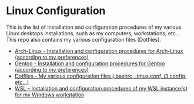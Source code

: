 # Linux Configuration

This is the list of installation and configuration procedures of my various Linux desktops installations, such as my computers, workstations, etc...   
This repo also contains my various configuration files (Dotfiles).    

* [Arch-Linux - Installation and configuration procedures for Arch-Linux (according to my preferences)](https://github.com/Antiz96/Linux-Desktop/tree/main/Arch-Linux)
* [Gentoo - Installation and configuration procedures for Gentoo (according to my preferences)](https://github.com/Antiz96/Linux-Desktop/tree/main/Gentoo)
* [Dotfiles - My various configuration files (.bashrc, .tmux.conf, i3 config, etc...)  ](https://github.com/Antiz96/Linux-Desktop/tree/main/Dotfiles)
* [WSL - Installation and configuration procedures of my WSL instance(s) for my Windows workstation](https://github.com/Antiz96/Linux-Desktop/tree/main/WSL)
